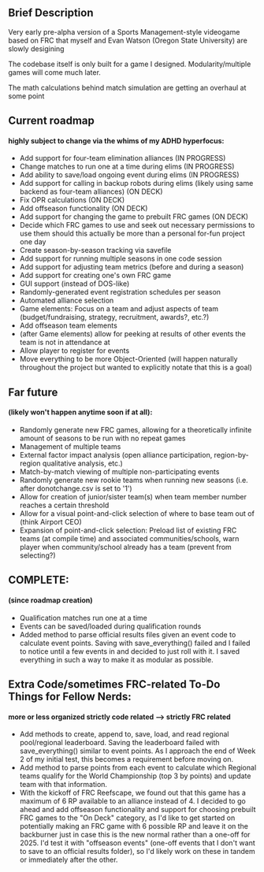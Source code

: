 ## Brief Description

Very early pre-alpha version of a Sports Management-style videogame based on FRC that myself and Evan Watson (Oregon State University) are slowly desigining

The codebase itself is only built for a game I designed. Modularity/multiple games will come much later.

The math calculations behind match simulation are getting an overhaul at some point

## Current roadmap 
#### highly subject to change via the whims of my ADHD hyperfocus:

* Add support for four-team elimination alliances (IN PROGRESS)
* Change matches to run one at a time during elims (IN PROGRESS)
* Add ability to save/load ongoing event during elims (IN PROGRESS)
* Add support for calling in backup robots during elims (likely using same backend as four-team alliances) (ON DECK)
* Fix OPR calculations (ON DECK)
* Add offseason functionality (ON DECK)
* Add support for changing the game to prebuilt FRC games (ON DECK)
* Decide which FRC games to use and seek out necessary permissions to use them should this actually be more than a personal for-fun project one day
* Create season-by-season tracking via savefile
* Add support for running multiple seasons in one code session
* Add support for adjusting team metrics (before and during a season)
* Add support for creating one's own FRC game
* GUI support (instead of DOS-like)
* Randomly-generated event registration schedules per season
* Automated alliance selection
* Game elements: Focus on a team and adjust aspects of team (budget/fundraising, strategy, recruitment, awards?, etc.?)
* Add offseason team elements
* (after Game elements) allow for peeking at results of other events the team is not in attendance at
* Allow player to register for events
* Move everything to be more Object-Oriented (will happen naturally throughout the project but wanted to explicitly notate that this is a goal)

## Far future 
#### (likely won't happen anytime soon if at all):

* Randomly generate new FRC games, allowing for a theoretically infinite amount of seasons to be run with no repeat games
* Management of multiple teams
* External factor impact analysis (open alliance participation, region-by-region qualitative analysis, etc.)
* Match-by-match viewing of multiple non-participating events
* Randomly generate new rookie teams when running new seasons (i.e. after donotchange.csv is set to '1')
* Allow for creation of junior/sister team(s) when team member number reaches a certain threshold
* Allow for a visual point-and-click selection of where to base team out of (think Airport CEO)
* Expansion of point-and-click selection: Preload list of existing FRC teams (at compile time) and associated communities/schools, warn player when community/school already has a team (prevent from selecting?)

## COMPLETE:
#### (since roadmap creation)
* Qualification matches run one at a time
* Events can be saved/loaded during qualification rounds
* Added method to parse official results files given an event code to calculate event points. Saving with save_everything() failed and I failed to notice until a few events in and decided to just roll with it. I saved everything in such a way to make it as modular as possible.

## Extra Code/sometimes FRC-related To-Do Things for Fellow Nerds:
#### more or less organized strictly code related --> strictly FRC related

* Add methods to create, append to, save, load, and read regional pool/regional leaderboard. Saving the leaderboard failed with save_everything() similar to event points. As I approach the end of Week 2 of my initial test, this becomes a requirement before moving on.
* Add method to parse points from each event to calculate which Regional teams qualify for the World Championship (top 3 by points) and update team with that information.
* With the kickoff of FRC Reefscape, we found out that this game has a maximum of 6 RP available to an alliance instead of 4. I decided to go ahead and add offseason functionality and support for choosing prebuilt FRC games to the "On Deck" category, as I'd like to get started on potentially making an FRC game with 6 possible RP and leave it on the backburner just in case this is the new normal rather than a one-off for 2025. I'd test it with "offseason events" (one-off events that I don't want to save to an official results folder), so I'd likely work on these in tandem or immediately after the other.
